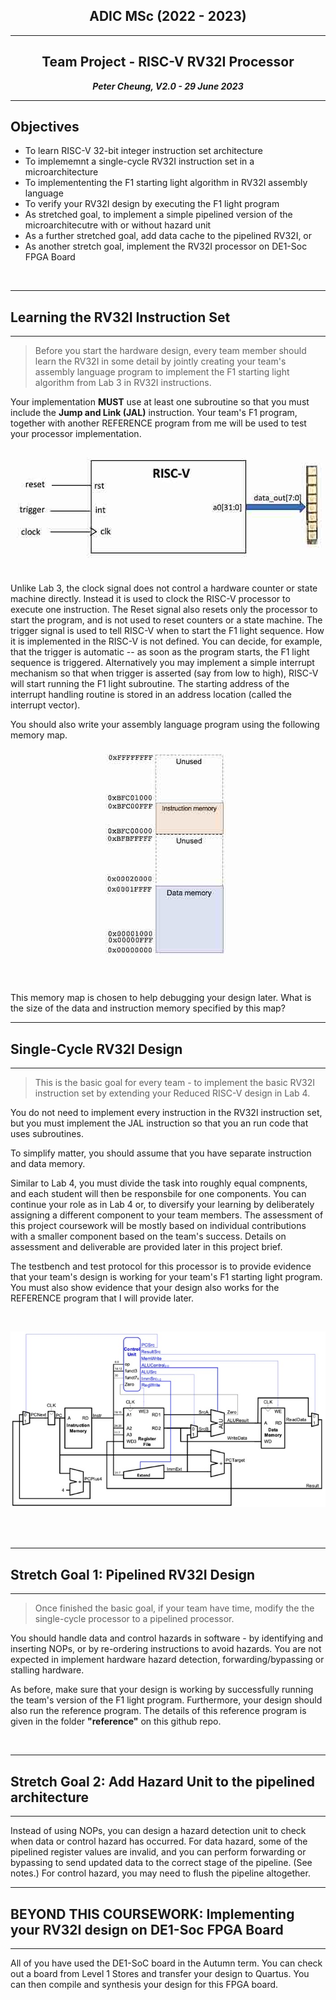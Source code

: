 <center>

## ADIC MSc (2022 - 2023)

---
## Team Project - RISC-V RV32I Processor

**_Peter Cheung, V2.0 - 29 June 2023_**

---

</center>

## Objectives

* To learn RISC-V 32-bit integer instruction set architecture 
* To implememnt a single-cycle RV32I instruction set in a microarchitecture
* To implemententing the F1 starting light algorithm in RV32I assembly language
* To verify your RV32I design by executing the F1 light program
* As stretched goal, to implement a simple pipelined version of the microarchitecutre with or without hazard unit
* As a further stretched goal, add data cache to the pipelined RV32I, or
* As another  stretch goal, implement the RV32I processor on DE1-Soc FPGA Board

<br>

___

## Learning the RV32I Instruction Set
___

>Before you start the hardware design, every team member should learn the RV32I in some detail by jointly creating your team's assembly language program to implement the F1 starting light algorithm from Lab 3 in RV32I instructions.  

Your implementation **MUST** use at least one subroutine so that you must include the **Jump and Link (JAL)** instruction.  Your team's F1 program, together with another REFERENCE program from me will be used to test your processor implementation.

<p align="center"> <img src="images/RISC-V_F1.jpg" /> </p><BR>
Unlike Lab 3, the clock signal does not control a hardware counter or state machine directly. Instead it is used to clock the RISC-V processor to execute one instruction.  The Reset signal also resets only the processor to start the program, and is not used to reset counters or a state machine.  The trigger signal is used to tell RISC-V when to start the F1 light sequence.  How it is implemented in the RISC-V is not defined.  You can decide, for example, that the trigger is automatic -- as soon as the program starts, the F1 light sequence is triggered.  Alternatively you may implement a simple interrupt mechanism so that when trigger is asserted (say from low to high), RISC-V will start running the F1 light subroutine. The starting address of the interrupt handling routine is stored in an address location (called the interrupt vector).

You should also write your assembly language program using the following memory map. 

<p align="center"> <img src="images/memory.jpg" /> </p><BR>

This memory map is chosen to help debugging your design later.  What is the size of the data and instruction memory specified by this map?

___

## Single-Cycle RV32I Design
___

>This is the basic goal for every team - to implement the basic RV32I instruction set by extending your Reduced RISC-V design in Lab 4. 

You do not need to implement every instruction in the RV32I instruction set, but you must implement the JAL instruction so that you an run code that uses subroutines.

To simplify matter, you should assume that you have separate instruction and data memory.

Similar to Lab 4, you must divide the task into roughly equal compnents, and each student will then be responsbile for one components.  You can continue your role as in Lab 4 or, to diversify your learning by deliberately assigning a different component to your team members. The assessment of this project coursework will be mostly based on individual contributions with a smaller component based on the team's success.  Details on assessment and deliverable are provided later in this project brief.

The testbench and test protocol for this processor is to provide evidence that your team's design is working for your team's F1 starting light program.  You must also show evidence that your design also works for the REFERENCE program that I will provide later.

<br>

<p align="center"> <img src="images/single-cycle.jpg" /> </p><BR>

<br>

___
## Stretch Goal 1: Pipelined RV32I Design
___

>Once finished the basic goal, if your team have time, modify the the single-cycle processor to a pipelined processor.  

You should handle data and control hazards in software - by identifying and inserting NOPs, or by re-ordering instructions to avoid hazards.  You are not expected in implement hardware hazard detection, forwarding/bypassing or stalling hardware.

As before, make sure that your design is working by successfully running the team's version of the F1 light program.  Furthermore, your design should also run the reference program.  The details of this reference program is given in the folder **"reference"** on this github repo.

<br>

___
##  Stretch Goal 2: Add Hazard Unit to the pipelined architecture
___

Instead of using NOPs, you can design a hazard detection unit to check when data or control hazard has occurred.  For data hazard, some of the pipelined register values are invalid, and you can perform forwarding or bypassing to send updated data to the correct stage of the pipeline. (See notes.)  For control hazard, you may need to flush the pipeline altogether.
<br>

___

## BEYOND THIS COURSEWORK: Implementing your RV32I design on DE1-Soc FPGA Board
___

All of you have used the DE1-SoC board in the Autumn term.  You can check out a board from Level 1 Stores and transfer your design to Quartus. You can then compile and synthesis your design for this FPGA board.

<br>

<br>